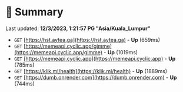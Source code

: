 # 📖 Summary
Last updated: **12/3/2023, 1:21:57 PG "Asia/Kuala_Lumpur"**

- `GET` [https://hst.aytea.ga](https://hst.aytea.ga) - **Up** (659ms)
- `GET` [https://memeapi.cyclic.app/gimme](https://memeapi.cyclic.app/gimme) - **Up** (1019ms)
- `GET` [https://memeapi.cyclic.app](https://memeapi.cyclic.app) - **Up** (785ms)
- `GET` [https://klik.ml/health](https://klik.ml/health) - **Up** (1889ms)
- `GET` [https://dumb.onrender.com](https://dumb.onrender.com) - **Up** (744ms)
